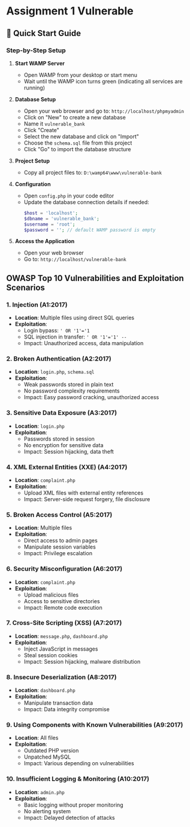 # Assignment 1 Vulnerable


## 🚀 Quick Start Guide


### Step-by-Step Setup

1. **Start WAMP Server**
   - Open WAMP from your desktop or start menu
   - Wait until the WAMP icon turns green (indicating all services are running)

2. **Database Setup**
   - Open your web browser and go to: `http://localhost/phpmyadmin`
   - Click on "New" to create a new database
   - Name it `vulnerable_bank`
   - Click "Create"
   - Select the new database and click on "Import"
   - Choose the `schema.sql` file from this project
   - Click "Go" to import the database structure

3. **Project Setup**
   - Copy all project files to: `D:\wamp64\www\vulnerable-bank`

4. **Configuration**
   - Open `config.php` in your code editor
   - Update the database connection details if needed:
     ```php
     $host = 'localhost';
     $dbname = 'vulnerable_bank';
     $username = 'root';
     $password = ''; // default WAMP password is empty
     ```

5. **Access the Application**
   - Open your web browser
   - Go to: `http://localhost/vulnerable-bank`



## OWASP Top 10 Vulnerabilities and Exploitation Scenarios

### 1. Injection (A1:2017)
- **Location**: Multiple files using direct SQL queries
- **Exploitation**: 
  - Login bypass: `' OR '1'='1`
  - SQL injection in transfer: `' OR '1'='1' -- `
  - Impact: Unauthorized access, data manipulation

### 2. Broken Authentication (A2:2017)
- **Location**: `login.php`, `schema.sql`
- **Exploitation**:
  - Weak passwords stored in plain text
  - No password complexity requirements
  - Impact: Easy password cracking, unauthorized access

### 3. Sensitive Data Exposure (A3:2017)
- **Location**: `login.php`
- **Exploitation**:
  - Passwords stored in session
  - No encryption for sensitive data
  - Impact: Session hijacking, data theft

### 4. XML External Entities (XXE) (A4:2017)
- **Location**: `complaint.php`
- **Exploitation**:
  - Upload XML files with external entity references
  - Impact: Server-side request forgery, file disclosure

### 5. Broken Access Control (A5:2017)
- **Location**: Multiple files
- **Exploitation**:
  - Direct access to admin pages
  - Manipulate session variables
  - Impact: Privilege escalation

### 6. Security Misconfiguration (A6:2017)
- **Location**: `complaint.php`
- **Exploitation**:
  - Upload malicious files
  - Access to sensitive directories
  - Impact: Remote code execution

### 7. Cross-Site Scripting (XSS) (A7:2017)
- **Location**: `message.php`, `dashboard.php`
- **Exploitation**:
  - Inject JavaScript in messages
  - Steal session cookies
  - Impact: Session hijacking, malware distribution

### 8. Insecure Deserialization (A8:2017)
- **Location**: `dashboard.php`
- **Exploitation**:
  - Manipulate transaction data
  - Impact: Data integrity compromise

### 9. Using Components with Known Vulnerabilities (A9:2017)
- **Location**: All files
- **Exploitation**:
  - Outdated PHP version
  - Unpatched MySQL
  - Impact: Various depending on vulnerabilities

### 10. Insufficient Logging & Monitoring (A10:2017)
- **Location**: `admin.php`
- **Exploitation**:
  - Basic logging without proper monitoring
  - No alerting system
  - Impact: Delayed detection of attacks
